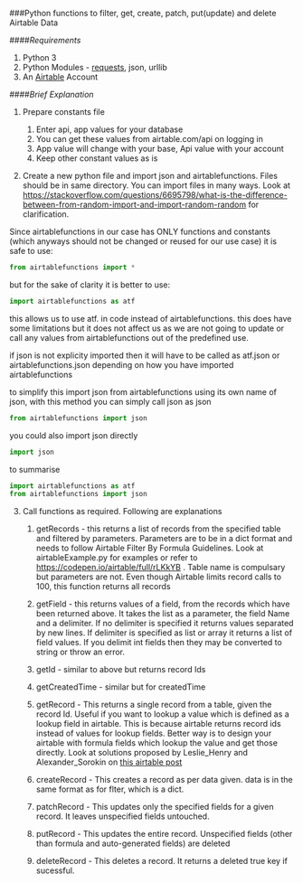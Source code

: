 ###Python functions to filter, get, create, patch, put(update) and delete Airtable Data

####*Requirements*
1. Python 3
2. Python Modules - [requests](https://python.org/pypi/requests), json, urllib
3. An [Airtable](https://airtable.com) Account

####*Brief Explanation*

1. Prepare constants file
	1. Enter api, app values for your database
	2. You can get these values from airtable.com/api on logging in
	3. App value will change with your base, Api value with your account
	4. Keep other constant values as is

2. Create a new python file and import json and airtablefunctions. Files should be in same directory. You can import files in many ways. Look at https://stackoverflow.com/questions/6695798/what-is-the-difference-between-from-random-import-and-import-random-random for clarification.

Since airtablefunctions in our case has ONLY functions and constants (which anyways should not be changed or reused for our use case) it is safe to use:
```python
from airtablefunctions import *
```
but for the sake of clarity it is better to use:
```python
import airtablefunctions as atf
```
this allows us to use atf. in code instead of airtablefunctions. this does have some limitations but it does not affect us as we are not going to update or call any values from airtablefunctions out of the predefined use.

if json is not explicity imported then it will have to be called as atf.json or airtablefunctions.json depending on how you have imported airtablefunctions

to simplify this import json from airtablefunctions using its own name of json, with this method you can simply call json as json
```python
from airtablefunctions import json
```
you could also import json directly
```python
import json
```

to summarise
```python
import airtablefunctions as atf
from airtablefunctions import json
```

3. Call functions as required. Following are explanations

    1. getRecords - this returns a list of records from the specified table and filtered by parameters. Parameters are to be in a dict format and needs to follow Airtable Filter By Formula Guidelines. Look at airtableExample.py for examples or refer to https://codepen.io/airtable/full/rLKkYB . Table name is compulsary but parameters are not. Even though Airtable limits record calls to 100, this function returns all records

    2. getField - this returns values of a field, from the records which have been returned above. It takes the list as a parameter, the field Name and a delimiter. If no delimiter is specified it returns values separated by new lines. If delimiter is specified as list or array it returns a list of field values. If you delimit int fields then they may be converted to string or throw an error.

	3. getId - similar to above but returns record Ids

	4. getCreatedTime - similar but for createdTime

	5. getRecord - This returns a single record from a table, given the record Id. Useful if you want to lookup a value which is defined as a lookup field in airtable. This is because airtable returns record ids instead of values for lookup fields. Better way is to design your airtable with formula fields which lookup the value and get those directly. Look at solutions proposed by Leslie_Henry and Alexander_Sorokin on [this airtable post](https://community.airtable.com/t/record-id-showing-instead-of-value/412)

	6. createRecord - This creates a record as per data given. data is in the same format as for flter, which is a dict.

	7. patchRecord - This updates only the specified fields for a given record. It leaves unspecified fields untouched.

	8. putRecord - This updates the entire record. Unspecified fields (other than formula and auto-generated fields) are deleted

	9. deleteRecord - This deletes a record. It returns a deleted true key if sucessful.

